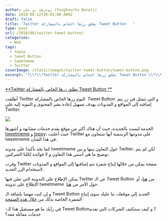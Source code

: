 ```yaml
---
author: يوغرطة بن علي (Youghourta Benali)
date: 2010-08-12T20:01:00.000Z
draft: false
title: 'Twitter تطلق زرها الخاص بالمشاركة Tweet Button   '
type: post
url: /2010/08/twitter-tweet-button/
categories:
  - Web
tags:
  - topsy
  - tweet Button
  - tweetmeme
  - Twitter
coverImage: /static/images/twitter-tweet-button/tweet-button.png
excerpt: "[\\*\\*Twitter تطلق زرها الخاص بالمشاركة Tweet Button \\*\\*](https://www.it-scoop.com/2010/08/twitter-tweet-button)\n\nأطلقت Twitter اليوم زرها الخاص بالمشاركة \_Tweet Button \_و التي تتمثل في زر يتم إضافته إلى المواقع و المدونات بهدف تسهيل إعادة نشر المحتوى و التنويه إليه على Twitter.\n\n\n\nالخدمة ليست بالجديدة، حيث أن"
---
```

[\*\*Twitter تطلق زرها الخاص بالمشاركة Tweet Button \*\*](https://www.it-scoop.com/2010/08/twitter-tweet-button)

أطلقت Twitter اليوم زرها الخاص بالمشاركة  Tweet Button  و التي تتمثل في زر يتم إضافته إلى المواقع و المدونات بهدف تسهيل إعادة نشر المحتوى و التنويه إليه على Twitter.

![](/static/images/twitter-tweet-button/tweet-button.png)

الخدمة ليست بالجديدة، حيث أن هناك أكثر من موقع يقدم خدمات مشابهة و أشهرها [tweetmeme](http://tweetmeme.com/) و [topsy](http://topsy.com/)، حيث أعلنت Twitter على مدونتها الرسمية أنها ستعاون مع tweetmeme في هذا الشأن.

كما نجد تأكيدا على مدونة tweetmeme حول التعاون بينها و بين Twitter، لكن لم يتم توضيح ما هي أسس هذا التعاون و لا فوائده لكلتا الشركتين.

وفرت Twitter صفحة يمكن من خلالها إنتاج شفرة تتم إضافتها إلى المواقع و المدونات لاستخدام الزر الجديد.

يمكن الإطلاع على التدوينة التي تعلن فيها Twitter عن الـ Tweet Button  من [هنا](http://blog.twitter.com/2010/08/pushing-our-tweet-button.html)، أو الإطلاع على تدوينة tweetmeme  حول الأمر من [هنا](http://blog.tweetmeme.com/2010/08/12/twitter-tweet-button/).

و إن كنت مهتما بإضافة الـ Tweet Button الجديد إلى موقعك، ما عليك سوى إنتاج الشفرة الخاصة بذلك من [خلال هذه الصفحة](http://twitter.com/goodies/tweetbutton)

\-في رأيك ما هو مستقبل هذا الـ Tweet Button؟ و كيف ستتكيف الشركات التي تقدم خدمات مماثلة معه؟
